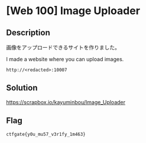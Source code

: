 # [Web 100] Image Uploader

## Description
画像をアップロードできるサイトを作りました。

I made a website where you can upload images.

`http://<redacted>:10007`

## Solution
https://scrapbox.io/kayuminbou/Image_Uploader

## Flag
`ctfgate{y0u_mu57_v3r1fy_1m463}`
